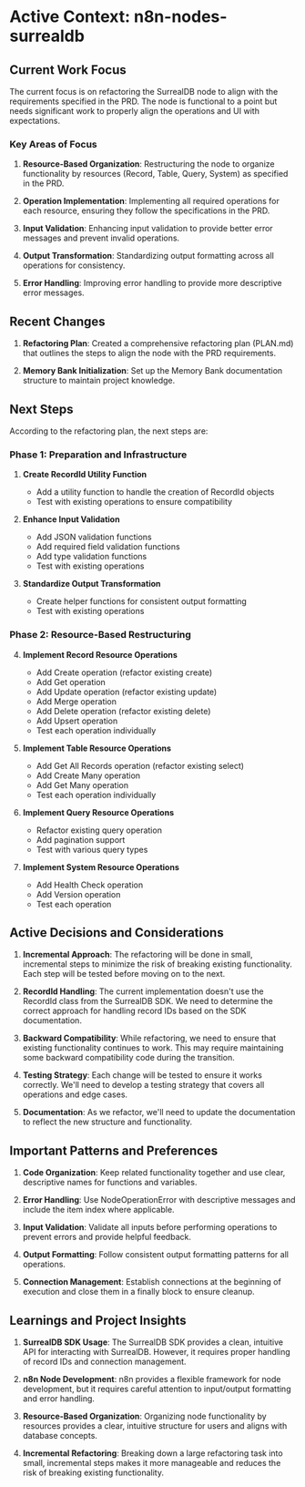 # Active Context: n8n-nodes-surrealdb

## Current Work Focus

The current focus is on refactoring the SurrealDB node to align with the requirements specified in the PRD. The node is functional to a point but needs significant work to properly align the operations and UI with expectations.

### Key Areas of Focus

1. **Resource-Based Organization**: Restructuring the node to organize functionality by resources (Record, Table, Query, System) as specified in the PRD.

2. **Operation Implementation**: Implementing all required operations for each resource, ensuring they follow the specifications in the PRD.

3. **Input Validation**: Enhancing input validation to provide better error messages and prevent invalid operations.

4. **Output Transformation**: Standardizing output formatting across all operations for consistency.

5. **Error Handling**: Improving error handling to provide more descriptive error messages.

## Recent Changes

1. **Refactoring Plan**: Created a comprehensive refactoring plan (PLAN.md) that outlines the steps to align the node with the PRD requirements.

2. **Memory Bank Initialization**: Set up the Memory Bank documentation structure to maintain project knowledge.

## Next Steps

According to the refactoring plan, the next steps are:

### Phase 1: Preparation and Infrastructure

1. **Create RecordId Utility Function**
   - Add a utility function to handle the creation of RecordId objects
   - Test with existing operations to ensure compatibility

2. **Enhance Input Validation**
   - Add JSON validation functions
   - Add required field validation functions
   - Add type validation functions
   - Test with existing operations

3. **Standardize Output Transformation**
   - Create helper functions for consistent output formatting
   - Test with existing operations

### Phase 2: Resource-Based Restructuring

4. **Implement Record Resource Operations**
   - Add Create operation (refactor existing create)
   - Add Get operation
   - Add Update operation (refactor existing update)
   - Add Merge operation
   - Add Delete operation (refactor existing delete)
   - Add Upsert operation
   - Test each operation individually

5. **Implement Table Resource Operations**
   - Add Get All Records operation (refactor existing select)
   - Add Create Many operation
   - Add Get Many operation
   - Test each operation individually

6. **Implement Query Resource Operations**
   - Refactor existing query operation
   - Add pagination support
   - Test with various query types

7. **Implement System Resource Operations**
   - Add Health Check operation
   - Add Version operation
   - Test each operation

## Active Decisions and Considerations

1. **Incremental Approach**: The refactoring will be done in small, incremental steps to minimize the risk of breaking existing functionality. Each step will be tested before moving on to the next.

2. **RecordId Handling**: The current implementation doesn't use the RecordId class from the SurrealDB SDK. We need to determine the correct approach for handling record IDs based on the SDK documentation.

3. **Backward Compatibility**: While refactoring, we need to ensure that existing functionality continues to work. This may require maintaining some backward compatibility code during the transition.

4. **Testing Strategy**: Each change will be tested to ensure it works correctly. We'll need to develop a testing strategy that covers all operations and edge cases.

5. **Documentation**: As we refactor, we'll need to update the documentation to reflect the new structure and functionality.

## Important Patterns and Preferences

1. **Code Organization**: Keep related functionality together and use clear, descriptive names for functions and variables.

2. **Error Handling**: Use NodeOperationError with descriptive messages and include the item index where applicable.

3. **Input Validation**: Validate all inputs before performing operations to prevent errors and provide helpful feedback.

4. **Output Formatting**: Follow consistent output formatting patterns for all operations.

5. **Connection Management**: Establish connections at the beginning of execution and close them in a finally block to ensure cleanup.

## Learnings and Project Insights

1. **SurrealDB SDK Usage**: The SurrealDB SDK provides a clean, intuitive API for interacting with SurrealDB. However, it requires proper handling of record IDs and connection management.

2. **n8n Node Development**: n8n provides a flexible framework for node development, but it requires careful attention to input/output formatting and error handling.

3. **Resource-Based Organization**: Organizing node functionality by resources provides a clear, intuitive structure for users and aligns with database concepts.

4. **Incremental Refactoring**: Breaking down a large refactoring task into small, incremental steps makes it more manageable and reduces the risk of breaking existing functionality.
